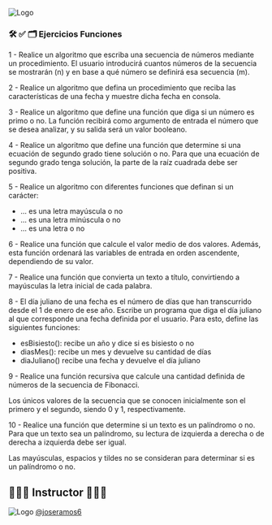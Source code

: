 
![Logo](https://yt3.googleusercontent.com/32hnlXfQnfCFH5IK4SsvCtRDb5A3tDsRdFUjsPPIXbyt5jCmL1ZWE6NEjM7OPEs2EdZTKqueAA=w1707-fcrop64=1,00005a57ffffa5a8-k-c0xffffffff-no-nd-rj)

### 🛠 ✅ 🗂️ Ejercicios Funciones

1 - Realice un algoritmo que escriba una secuencia de números mediante un procedimiento. El usuario introducirá cuantos números de la secuencia se mostrarán (n) y en base a qué número se definirá esa
secuencia (m).

2 - Realice un algoritmo que defina un procedimiento que reciba las características de una fecha y muestre dicha fecha en consola.

3 - Realice un algoritmo que define una función que diga si un número es primo o no. La función recibirá como argumento de entrada el número que se desea analizar, y su salida será un valor booleano.

4 - Realice un algoritmo que define una función que determine si una ecuación de segundo grado tiene solución o no. Para que una ecuación de segundo grado tenga solución, la parte de la raíz cuadrada debe ser positiva.

5 - Realice un algoritmo con diferentes funciones que definan si un carácter:

- ... es una letra mayúscula o no
- ... es una letra minúscula o no
- ... es una letra o no

6 - Realice una función que calcule el valor medio de dos valores. Además, esta función ordenará las variables de entrada en orden ascendente, dependiendo de su valor.

7 - Realice una función que convierta un texto a título, convirtiendo a mayúsculas la letra inicial de cada palabra.

8 - El día juliano de una fecha es el número de días que han transcurrido desde el 1 de enero de ese año. Escribe un programa que diga el día juliano al que corresponde una fecha definida por el usuario. Para esto, define las siguientes funciones:

- esBisiesto(): recibe un año y dice si es bisiesto o no
- diasMes(): recibe un mes y devuelve su cantidad de días
- diaJuliano() recibe una fecha y devuelve el día juliano

9 - Realice una función recursiva que calcule una cantidad definida de números de la secuencia de Fibonacci.

Los únicos valores de la secuencia que se conocen inicialmente son el primero y el segundo, siendo 0 y 1, respectivamente.

10 - Realice una función que determine si un texto es un palíndromo o no. Para que un texto sea un palíndromo, su lectura de izquierda a derecha o de derecha a izquierda debe ser igual.

Las mayúsculas, espacios y tildes no se consideran para determinar si es un palíndromo o no.


## 👨🏻‍💻 Instructor 👨🏻‍💻

![Logo](https://avatars.githubusercontent.com/u/81438413?s=48&v=4) [@joseramos6](https://github.com/joseramos6)

